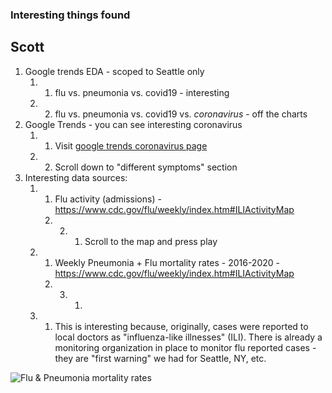 ### Interesting things found

## Scott
1. Google trends EDA - scoped to Seattle only
    1. 1. flu vs. pneumonia vs. covid19 - interesting
    1. 2. flu vs. pneumonia vs. covid19 vs. *coronavirus* - off the charts  
2. Google Trends - you can see interesting coronavirus 
    1. 1. Visit [google trends coronavirus page](https://trends.google.com/trends/story/US_cu_4Rjdh3ABAABMHM_en)
    1. 2. Scroll down to "different symptoms" section
2. Interesting data sources:
    1. 1. Flu activity (admissions) - https://www.cdc.gov/flu/weekly/index.htm#ILIActivityMap
        1. 2. 1. Scroll to the map and press play
    2. 1. Weekly Pneumonia + Flu mortality rates - 2016-2020 - https://www.cdc.gov/flu/weekly/index.htm#ILIActivityMap
        1. 3. 1. 
    3. 1. This is interesting because, originally, cases were reported to local doctors as "influenza-like illnesses" (ILI). There is already a monitoring organization in place to monitor flu reported cases - they are "first warning" we had for Seattle, NY, etc.

![Flu & Pneumonia mortality rates](https://www.cdc.gov/flu/weekly/weeklyarchives2019-2020/images/NCHS13_small.gif)